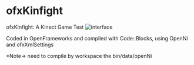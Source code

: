 # ofxKinfight
ofxKinfight: A Kinect Game Test
![interface](https://github.com/dberga/ofxKinfight/blob/main/interface.png?raw=true)

Coded in OpenFrameworks and compiled with Code::Blocks, using OpenNi and ofxXmlSettings

*Note-> need to compile by workspace the bin/data/openNi

